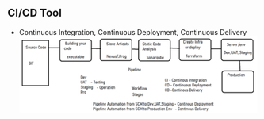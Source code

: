 ## CI/CD Tool
- Continuous Integration, Continuous Deployment, Continuous Delivery
![Privew](./Images/jenkins1.png)
